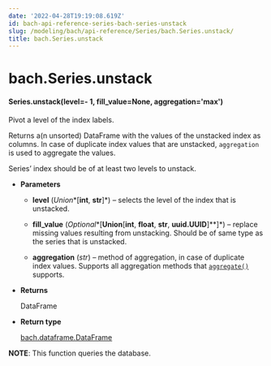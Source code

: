 ```yaml
---
date: '2022-04-28T19:19:08.619Z'
id: bach-api-reference-series-bach-series-unstack
slug: /modeling/bach/api-reference/Series/bach.Series.unstack/
title: bach.Series.unstack
---
```


# bach.Series.unstack


#### Series.unstack(level=- 1, fill_value=None, aggregation='max')
Pivot a level of the index labels.

Returns a(n unsorted) DataFrame with the values of the unstacked index as columns. In case of
duplicate index values that are unstacked, `aggregation` is used to aggregate the values.

Series’ index should be of at least two levels to unstack.


* **Parameters**

    
    * **level** (*Union**[**int**, **str**]*) – selects the level of the index that is unstacked.


    * **fill_value** (*Optional**[**Union**[**int**, **float**, **str**, **uuid.UUID**]**]*) – replace missing values resulting from unstacking. Should be of same type as the
    series that is unstacked.


    * **aggregation** (*str*) – method of aggregation, in case of duplicate index values. Supports all aggregation
    methods that [`aggregate()`](/docs/modeling/bach/api-reference/Series/bach.Series.aggregate/#bach.Series.aggregate) supports.



* **Returns**

    DataFrame



* **Return type**

    [bach.dataframe.DataFrame](/docs/modeling/bach/api-reference/DataFrame/bach.DataFrame/#bach.DataFrame)


**NOTE**: This function queries the database.

<!-- !! processed by numpydoc !! -->
